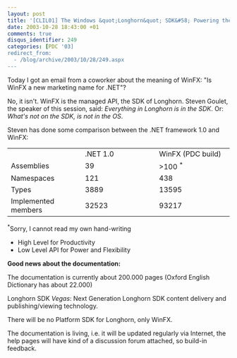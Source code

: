 ```yaml
---
layout: post
title: '[CLIL01] The Windows &quot;Longhorn&quot; SDK&#58; Powering the Creation of Next Generation Applications'
date: 2003-10-28 18:43:00 +01
comments: true
disqus_identifier: 249
categories: [PDC '03]
redirect_from:
  - /blog/archive/2003/10/28/249.aspx
---
```


Today I got an email from a coworker about the meaning of WinFX: "Is WinFX a new marketing name for .NET"?

No, it isn't. WinFX is the managed API, the SDK of Longhorn. Steven Goulet, the speaker of this session, said: *Everything in Longhorn is in the SDK*. Or: *What's not on the SDK, is not in the OS*.

Steven has done some comparison between the .NET framework 1.0 and WinFX:

<table>
<colgroup>
<col width="33%" />
<col width="33%" />
<col width="33%" />
</colgroup>
<tbody>
<tr class="odd">
<td align="left"></td>
<td align="left">.NET 1.0</td>
<td align="left">WinFX (PDC build)</td>
</tr>
<tr class="even">
<td align="left">Assemblies</td>
<td align="left">39</td>
<td align="left">&gt;100 <sup>*</sup></td>
</tr>
<tr class="odd">
<td align="left">Namespaces</td>
<td align="left">121</td>
<td align="left">438</td>
</tr>
<tr class="even">
<td align="left">Types</td>
<td align="left">3889</td>
<td align="left">13595</td>
</tr>
<tr class="odd">
<td align="left">Implemented members</td>
<td align="left">32523</td>
<td align="left">93217</td>
</tr>
</tbody>
</table>

<sup>\*</sup>Sorry, I cannot read my own hand-writing

-   High Level for Productivity
-   Low Level API for Power and Flexibility

**Good news about the documentation:**

The documentation is currently about 200.000 pages (Oxford English Dictionary has about 22.000)

Longhorn SDK *Vegas*: Next Generation Longhorn SDK content delivery and publishing/viewing technology.

There will be no Platform SDK for Longhorn, only WinFX.

The documentation is living, i.e. it will be updated regularly via Internet, the help pages will have kind of a discussion forum attached, so build-in feedback.


